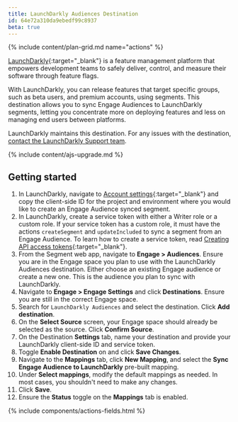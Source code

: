 ```yaml
---
title: LaunchDarkly Audiences Destination
id: 64e72a310da9ebedf99c8937
beta: true
---
```


{% include content/plan-grid.md name="actions" %}

[LaunchDarkly](https://launchdarkly.com){:target="_blank"} is a feature management platform that empowers development teams to safely deliver, control, and measure their software through feature flags.

With LaunchDarkly, you can release features that target specific groups, such as beta users, and premium accounts, using segments. This destination allows you to sync Engage Audiences to LaunchDarkly segments, letting you concentrate more on deploying features and less on managing end users between platforms.

LaunchDarkly maintains this destination. For any issues with the destination, [contact the LaunchDarkly Support team](mailto:support@launchdarkly.com).

{% include content/ajs-upgrade.md %}

## Getting started

1. In LaunchDarkly, navigate to [Account settings](https://app.launchdarkly.com/settings/projects){:target="_blank"} and copy the client-side ID for the project and environment where you would like to create an Engage Audience synced segment.
2. In LaunchDarkly, create a service token with either a Writer role or a custom role. If your service token has a custom role, it must have the actions `createSegment` and `updateIncluded` to sync a segment from an Engage Audience. To learn how to create a service token, read [Creating API access tokens](https://docs.launchdarkly.com/home/account-security/api-access-tokens#creating-api-access-tokens){:target="_blank"}.
3. From the Segment web app, navigate to **Engage > Audiences**. Ensure you are in the Engage space you plan to use with the LaunchDarkly Audiences destination. Either choose an existing Engage audience or create a new one. This is the audience you plan to sync with LaunchDarkly.
4. Navigate to **Engage > Engage Settings** and click **Destinations**. Ensure you are still in the correct Engage space.
5. Search for `LaunchDarkly Audiences` and select the destination. Click **Add destination**.
6. On the **Select Source** screen, your Engage space should already be selected as the source. Click **Confirm Source**.
7. On the Destination **Settings** tab, name your destination and provide your LaunchDarkly client-side ID and service token.
8. Toggle **Enable Destination** on and click **Save Changes**.
9. Navigate to the **Mappings** tab, click **New Mapping**, and select the **Sync Engage Audience to LaunchDarkly** pre-built mapping.
10. Under **Select mappings**, modify the default mappings as needed. In most cases, you shouldn't need to make any changes.
11. Click **Save**.
12. Ensure the **Status** toggle on the **Mappings** tab is enabled.

{% include components/actions-fields.html %}
